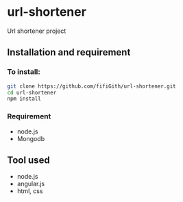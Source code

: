 # url-shortener
Url shortener project

## Installation and requirement

### To install:
```bash g
git clone https://github.com/fifiGith/url-shortener.git
cd url-shortener
npm install
```

### Requirement
- node.js
- Mongodb

## Tool used
- node.js
- angular.js
- html, css
